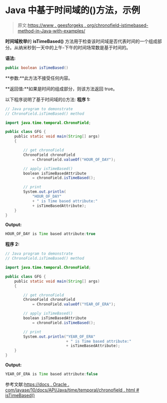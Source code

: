 # Java 中基于时间域的()方法，示例

> 原文:[https://www . geesforgeks . org/chronofield-istimebased-method-in-Java-with-examples/](https://www.geeksforgeeks.org/chronofield-istimebased-method-in-java-with-examples/)

**时间域枚举**的 **isTimeBased()** 方法用于检查该时间域是否代表时间的一个组成部分。从纳米秒到一天中的上午-下午的时间场常数是基于时间的。

**语法:**

```java
public boolean isTimeBased()

```

**参数:**此方法不接受任何内容。

**返回值:**如果是时间的组成部分，则该方法返回 true。

以下程序说明了基于时间域的()方法:
**程序 1:**

```java
// Java program to demonstrate
// ChronoField.isTimeBased() method

import java.time.temporal.ChronoField;

public class GFG {
    public static void main(String[] args)
    {

        // get chronoField
        ChronoField chronoField
            = ChronoField.valueOf("HOUR_OF_DAY");

        // apply isTimeBased()
        boolean isTimeBasedAttribute
            = chronoField.isTimeBased();

        // print
        System.out.println(
            "HOUR_OF_DAY"
            + " is Time based attribute:"
            + isTimeBasedAttribute);
    }
}
```

**Output:**

```java
HOUR_OF_DAY is Time based attribute:true

```

**程序 2:**

```java
// Java program to demonstrate
// ChronoField.isTimeBased() method

import java.time.temporal.ChronoField;

public class GFG {
    public static void main(String[] args)
    {

        // get chronoField
        ChronoField chronoField
            = ChronoField.valueOf("YEAR_OF_ERA");

        // apply isTimeBased()
        boolean isTimeBasedAttribute
            = chronoField.isTimeBased();

        // print
        System.out.println("YEAR_OF_ERA"
                           + " is Time based attribute:"
                           + isTimeBasedAttribute);
    }
}
```

**Output:**

```java
YEAR_OF_ERA is Time based attribute:false

```

参考文献:[https://docs . Oracle . com/javase/10/docs/API/Java/time/temporal/chronofield . html # isTimeBased()](https://docs.oracle.com/javase/10/docs/api/java/time/temporal/ChronoField.html#isTimeBased())
